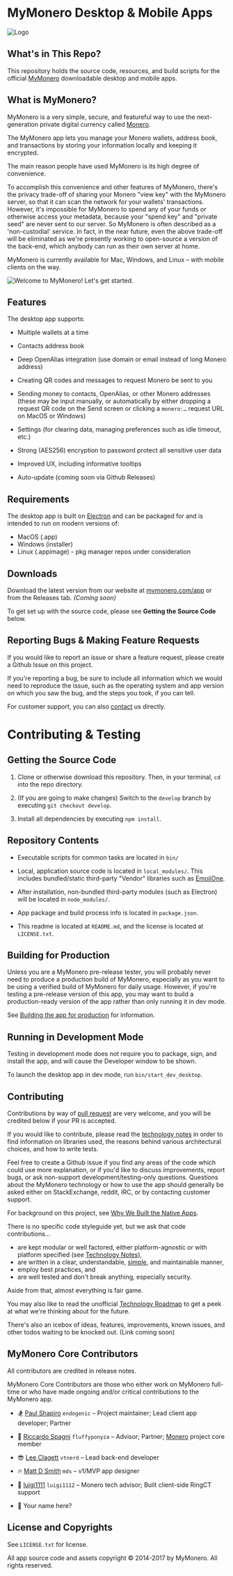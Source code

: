 # MyMonero Desktop & Mobile Apps

![Logo](./docs/assets/logo.png "Logo")

## What's in This Repo?

This repository holds the source code, resources, and build scripts for the official [MyMonero](https://www.mymonero.com) downloadable desktop and mobile apps.

## What is MyMonero?

MyMonero is a very simple, secure, and featureful way to use the next-generation private digital currency called [Monero](http://www.getmonero.org). 

The MyMonero app lets you manage your Monero wallets, address book, and transactions by storing your information locally and keeping it encrypted. 

The main reason people have used MyMonero is its high degree of convenience. 

To accomplish this convenience and other features of MyMonero, there's the privacy trade-off of sharing your Monero "view key" with the MyMonero server, so that it can scan the network for your wallets' transactions. However, it's impossible for MyMonero to spend any of your funds or otherwise access your metadata, because your "spend key" and "private seed" are never sent to our server. So MyMonero is often described as a 'non-custodial' service. In fact, in the near future, even the above trade-off will be eliminated as we're presently working to open-source a version of the back-end, which anybody can run as their own server at home.

MyMonero is currently available for Mac, Windows, and Linux – with mobile clients on the way.

![Welcome to MyMonero! Let's get started.](./docs/assets/ss_1.png_ "Welcome to MyMonero! Let's get started.")


## Features

The desktop app supports:

* Multiple wallets at a time

* Contacts address book

* Deep OpenAlias integration (use domain or email instead of long Monero address)

* Creating QR codes and messages to request Monero be sent to you

* Sending money to contacts, OpenAlias, or other Monero addresses (these may be input manually, or automatically by either dropping a request QR code on the Send screen or clicking a `monero:…` request URL on MacOS or Windows)

* Settings (for clearing data, managing preferences such as idle timeout, etc.)

* Strong (AES256) encryption to password protect all sensitive user data 

* Improved UX, including informative tooltips

* Auto-update (coming soon via Github Releases)


## Requirements

The desktop app is built on [Electron](https://electron.atom.io) and can be packaged for and is intended to run on modern versions of:

* MacOS (.app)
* Windows (installer)
* Linux (.appimage) - pkg manager repos under consideration

## Downloads

Download the latest version from our website at [mymonero.com/app](https://www.mymonero.com/app) or from the Releases tab. *(Coming soon)* 

To get set up with the source code, please see **Getting the Source Code** below.


## Reporting Bugs & Making Feature Requests

If you would like to report an issue or share a feature request, please create a Github Issue on this project.

If you're reporting a bug, be sure to include all information which we would need to reproduce the issue, such as the operating system and app version on which you saw the bug, and the steps you took, if you can tell. 

For customer support, you can also [contact](https://mymonero.com/support) us directly.

# Contributing & Testing


## Getting the Source Code

1. Clone or otherwise download this repository. Then, in your terminal, `cd` into the repo directory.

2. (If you are going to make changes) Switch to the `develop` branch by executing `git checkout develop`.

3. Install all dependencies by executing `npm install`.


## Repository Contents
* Executable scripts for common tasks are located in `bin/`

* Local, application source code is located in `local_modules/`. This includes bundled/static third-party "Vendor" libraries such as [EmojiOne](http://emojione.com).

* After installation, non-bundled third-party modules (such as Electron) will be located in `node_modules/`.

* App package and build process info is located in `package.json`.

* This readme is located at `README.md`, and the license is located at `LICENSE.txt`.


## Building for Production

Unless you are a MyMonero pre-release tester, you will probably never need to produce a production build of MyMonero, especially as you want to be using a verified build of MyMonero for daily usage. However, if you're testing a pre-release version of this app, you may want to build a production-ready version of the app rather than only running it in dev mode. 

See [Building the app for production](./docs/PRODUCTION_BUILDS.md) for information.


## Running in Development Mode

Testing in development mode does not require you to package, sign, and install the app, and will cause the Developer window to be shown.

To launch the desktop app in dev mode, run `bin/start_dev_desktop`.


## Contributing

Contributions by way of [pull request](https://help.github.com/articles/about-pull-requests/) are very welcome, and you will be credited below if your PR is accepted.

If you would like to contribute, please read the [technology notes](./docs/TECHNOLOGY.md) in order to find information on libraries used, the reasons behind various architectural choices, and how to write tests. 

Feel free to create a Github issue if you find any areas of the code which could use more explanation, or if you'd like to discuss improvements, report bugs, or ask non-support development/testing-only questions. Questions about the MyMonero technology or how to use the app should generally be asked either on StackExchange, reddit, IRC, or by contacting customer support.

For background on this project, see [Why We Built the Native Apps](./docs/WHY_NATIVE.md).

There is no specific code styleguide yet, but we ask that code contributions…

* are kept modular or well factored, either platform-agnostic or with platform specified (see [Technology Notes](./docs/TECHNOLOGY.md)),
* are written in a clear, understandable, [simple](https://www.infoq.com/presentations/Simple-Made-Easy), and maintainable manner, 
* employ best practices, and 
* are well tested and don't break anything, especially security.

Aside from that, almost everything is fair game.

You may also like to read the unofficial [Technology Roadmap](./docs/ROADMAP.md) to get a peek at what we're thinking about for the future.

There's also an icebox of ideas, features, improvements, known issues, and other todos waiting to be knocked out. (Link coming soon)


## MyMonero Core Contributors

All contributors are credited in release notes.

MyMonero Core Contributors are those who either work on MyMonero full-time or who have made ongoing and/or critical contributions to the MyMonero app.

* 🏂 [Paul Shapiro](https://github.com/paulshapiro) `endogenic` – Project maintainer; Lead client app developer; Partner

* 🦄 [Riccardo Spagni](https://github.com/fluffypony) `fluffyponyza` – Advisor; Partner; [Monero](http://www.getmonero.org) project core member

* 😎 [Lee Clagett](https://github.com/vtnerd) `vtnerd` – Lead back-end developer

* 🔥 [Matt D Smith](http://mds.is) `mds` – v1/MVP app designer

* 🍄 [luigi1111](https://github.com/luigi1111) `luigi1112` – Monero tech advisor; Built client-side RingCT support

* 🌠 Your name here?

## License and Copyrights

See `LICENSE.txt` for license.

All app source code and assets copyright © 2014-2017 by MyMonero. All rights reserved.
